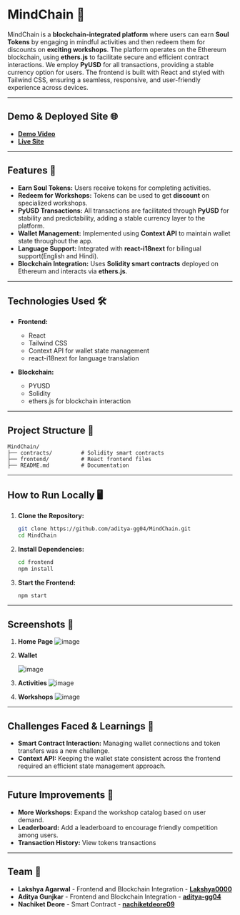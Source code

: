 # **MindChain 🎯**  
MindChain is a **blockchain-integrated platform** where users can earn **Soul Tokens** by engaging in mindful activities and then redeem them for discounts on **exciting workshops**. The platform operates on the Ethereum blockchain, using **ethers.js** to facilitate secure and efficient contract interactions. We employ **PyUSD** for all transactions, providing a stable currency option for users. The frontend is built with React and styled with Tailwind CSS, ensuring a seamless, responsive, and user-friendly experience across devices.

---

## **Demo & Deployed Site 🌐**  
- **[Demo Video]((https://www.loom.com/share/a4d540dff19847e7a8d831a53708db51?sid=c14432f2-0e34-42fe-b6c5-34993cc3709b))**
- **[Live Site](https://mind-chain.vercel.app/)**

---

## **Features 🚀**  
- **Earn Soul Tokens:** Users receive tokens for completing activities.  
- **Redeem for Workshops:** Tokens can be used to get **discount** on specialized workshops.
- **PyUSD Transactions:** All transactions are facilitated through **PyUSD** for stability and predictability, adding a stable currency layer to the platform.
- **Wallet Management:** Implemented using **Context API** to maintain wallet state throughout the app.  
- **Language Support:** Integrated with **react-i18next** for bilingual support(English and Hindi).  
- **Blockchain Integration:** Uses **Solidity smart contracts** deployed on Ethereum and interacts via **ethers.js**.  

---

## **Technologies Used 🛠️**  
- **Frontend:**  
  - React  
  - Tailwind CSS  
  - Context API for wallet state management  
  - react-i18next for language translation  

- **Blockchain:**
  - PYUSD
  - Solidity  
  - ethers.js for blockchain interaction  

---

## **Project Structure 📂**  
```plaintext
MindChain/
├── contracts/         # Solidity smart contracts
├── frontend/          # React frontend files
├── README.md          # Documentation
```

---

## **How to Run Locally 🖥️**  

1. **Clone the Repository:**  
   ```bash
   git clone https://github.com/aditya-gg04/MindChain.git
   cd MindChain
   
2. **Install Dependencies:**  
   ```bash
   cd frontend
   npm install

3. **Start the Frontend:**  
   ```bash
   npm start

---

## **Screenshots 📸**

1. **Home Page**
   ![image](https://github.com/user-attachments/assets/656ef89c-41db-4f55-bb13-5421b2f894e7)

2. **Wallet**

   ![image](https://github.com/user-attachments/assets/b3bdc384-02c7-493c-ab82-94061f553c77)

4. **Activities**
   ![image](https://github.com/user-attachments/assets/49e800a9-7ef8-4504-b9c4-fd0f39d824fc)

5. **Workshops**
   ![image](https://github.com/user-attachments/assets/5290ff10-1bed-4e6b-b4d0-e73cfd2df857)

---

## **Challenges Faced & Learnings 🧠**
- **Smart Contract Interaction:** Managing wallet connections and token transfers was a new challenge.
- **Context API:** Keeping the wallet state consistent across the frontend required an efficient state management approach.

---

## **Future Improvements 🌱**
- **More Workshops:** Expand the workshop catalog based on user demand.
- **Leaderboard:** Add a leaderboard to encourage friendly competition among users.
- **Transaction History:** View tokens transactions

---

## **Team 👥**
- **Lakshya Agarwal** - Frontend and Blockchain Integration - **[Lakshya0000](https://github.com/Lakshya0000)**
- **Aditya Gunjkar** - Frontend and Blockchain Integration - **[aditya-gg04](https://github.com/aditya-gg04)**
- **Nachiket Deore** - Smart Contract - **[nachiketdeore09](https://github.com/nachiketdeore09)**




